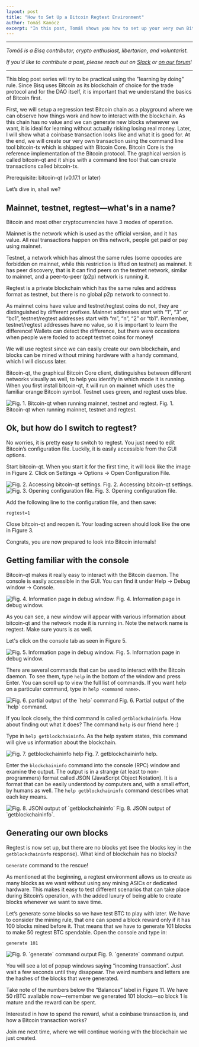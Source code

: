 ```yaml
---
layout: post
title: "How to Set Up a Bitcoin Regtest Environment"
author: Tomáš Kanócz
excerpt: "In this post, Tomáš shows you how to set up your very own Bitcoin regtest environment with bitcoin-qt and make your own blocks! <br><br>"
---
```


<hr>

_Tomáš is a Bisq contributor, crypto enthusiast, libertarian, and voluntarist._

_If you'd like to contribute a post, please reach out on [Slack](https://bisq.network/slack-invite) or [on our forum](https://bisq.community/t/call-for-blog-writers/7040)!_

<hr>

This blog post series will try to be practical using the "learning by doing" rule. Since Bisq uses Bitcoin as its blockchain of choice for the trade protocol and for the DAO itself, it is important that we understand the basics of Bitcoin first.

First, we will setup a regression test Bitcoin chain as a playground where we can observe how things work and how to interact with the blockchain. As this chain has no value and we can generate new blocks whenever we want, it is ideal for learning without actually risking losing real money. Later, I will show what a coinbase transaction looks like and what it is good for. At the end, we will create our very own transaction using the command line tool bitcoin-tx which is shipped with Bitcoin Core. Bitcoin Core is the reference implementation of the Bitcoin protocol. The graphical version is called bitcoin-qt and it ships with a command line tool that can create transactions called bitcoin-tx.

Prerequisite: bitcoin-qt (v0.17.1 or later)

Let’s dive in, shall we?

## Mainnet, testnet, regtest—what's in a name?

Bitcoin and most other cryptocurrencies have 3 modes of operation.

Mainnet is the network which is used as the official version, and it has value. All real transactions happen on this network, people get paid or pay using mainnet.

Testnet, a network which has almost the same rules (some opcodes are forbidden on mainnet, while this restriction is lifted on testnet) as mainnet. It has peer discovery, that is it can find peers on the testnet network, similar to mainnet, and a peer-to-peer (p2p) network is running it.

Regtest is a private blockchain which has the same rules and address format as testnet, but there is no global p2p network to connect to.

As mainnet coins have value and testnet/regtest coins do not, they are distinguished by different prefixes. Mainnet addresses start with “1”, “3” or “bc1”, testnet/regtest addresses start with “m”, “n”, “2” or “tb1”. Remember, testnet/regtest addresses have no value, so it is important to learn the difference! Wallets can detect the difference, but there were occasions when people were fooled to accept testnet coins for money!

We will use regtest since we can easily create our own blockchain, and blocks can be mined without mining hardware with a handy command, which I will discuss later.

Bitcoin-qt, the graphical Bitcoin Core client, distinguishes between different networks visually as well, to help you identify in which mode it is running. When you first install bitcoin-qt, it will run on mainnet which uses the familiar orange Bitcoin symbol. Testnet uses green, and regtest uses blue.

<img src="../../images/blog/bitcoin-qt-colors.png" alt="Fig. 1. Bitcoin-qt when running mainnet, testnet and regtest.">
<span class="caption">Fig. 1. Bitcoin-qt when running mainnet, testnet and regtest.</span>

## Ok, but how do I switch to regtest?

No worries, it is pretty easy to switch to regtest. You just need to edit Bitcoin’s configuration file. Luckily, it is easily accessible from the GUI options.

Start bitcoin-qt. When you start it for the first time, it will look like the image in Figure 2. Click on Settings -> Options -> Open Configuration File.

<img src="../../images/blog/bitcoin-qt-settings.png" alt="Fig. 2. Accessing bitcoin-qt settings.">
<span class="caption">Fig. 2. Accessing bitcoin-qt settings.</span>

<img src="../../images/blog/bitcoin-qt-config.png" alt="Fig. 3. Opening configuration file.">
<span class="caption">Fig. 3. Opening configuration file.</span>

Add the following line to the configuration file, and then save:

```
regtest=1
```

Close bitcoin-qt and reopen it. Your loading screen should look like the one in Figure 3.

Congrats, you are now prepared to look into Bitcoin internals!

## Getting familiar with the console

Bitcoin-qt makes it really easy to interact with the Bitcoin daemon. The console is easily accessible in the GUI. You can find it under Help -> Debug window -> Console.

<img src="../../images/blog/bitcoin-qt-infopage.png" alt="Fig. 4. Information page in debug window.">
<span class="caption">Fig. 4. Information page in debug window.</span>

As you can see, a new window will appear with various information about bitcoin-qt and the network mode it is running in. Note the network name is regtest. Make sure yours is as well.

Let's click on the console tab as seen in Figure 5.

<img src="../../images/blog/bitcoin-qt-infopage-debug.png" alt="Fig. 5. Information page in debug window.">
<span class="caption">Fig. 5. Information page in debug window.</span>

There are several commands that can be used to interact with the Bitcoin daemon. To see them, type `help` in the bottom of the window and press Enter. You can scroll up to view the full list of commands. If you want help on a particular command, type in `help <command name>`.

<img src="../../images/blog/bitcoin-qt-help.png" alt="Fig. 6. partial output of the `help` command">
<span class="caption">Fig. 6. Partial output of the `help` command.</span>

If you look closely, the third command is called `getblockchaininfo`. How about finding out what it does? The command `help` is our friend here :)

Type in `help getblockchaininfo`. As the help system states, this command will give us information about the blockchain.

<img src="../../images/blog/bitcoin-qt-getblockchaininfo.png" alt="Fig. 7. getblockchaininfo help">
<span class="caption">Fig. 7. getblockchaininfo help.</span>

Enter the `blockchaininfo` command into the console (RPC) window and examine the output. The output is in a strange (at least to non-programmers) format called JSON (JavaScript Object Notation). It is a format that can be easily understood by computers and, with a small effort, by humans as well. The `help getblockchaininfo` command describes what each key means.

<img src="../../images/blog/bitcoin-qt-getblockchaininfo-json.png" alt="Fig. 8. JSON output of `getblockchaininfo`">
<span class="caption">Fig. 8. JSON output of `getblockchaininfo`.</span>

## Generating our own blocks

Regtest is now set up, but there are no blocks yet (see the blocks key in the `getblockchaininfo` response). What kind of blockchain has no blocks?

`Generate` command to the rescue!

As mentioned at the beginning, a regtest environment allows us to create as many blocks as we want without using any mining ASICs or dedicated hardware. This makes it easy to test different scenarios that can take place during Bitcoin’s operation, with the added luxury of being able to create blocks whenever we want to save time.

Let’s generate some blocks so we have test BTC to play with later. We have to consider the mining rule, that one can spend a block reward only if it has 100 blocks mined before it. That means that we have to generate 101 blocks to make 50 regtest BTC spendable. Open the console and type in:

```
generate 101
```

<img src="../../images/blog/bitcoin-qt-generate.png" alt="Fig. 9. `generate` command output">
<span class="caption">Fig. 9. `generate` command output.</span>

You will see a lot of popup windows saying “incoming transaction”. Just wait a few seconds until they disappear. The weird numbers and letters are the hashes of the blocks that were generated.

Take note of the numbers below the “Balances” label in Figure 11. We have 50 rBTC available now—remember we generated 101 blocks—so block 1 is mature and the reward can be spent.

Interested in how to spend the reward, what a coinbase transaction is, and how a Bitcoin transaction works?

Join me next time, where we will continue working with the blockchain we just created.
